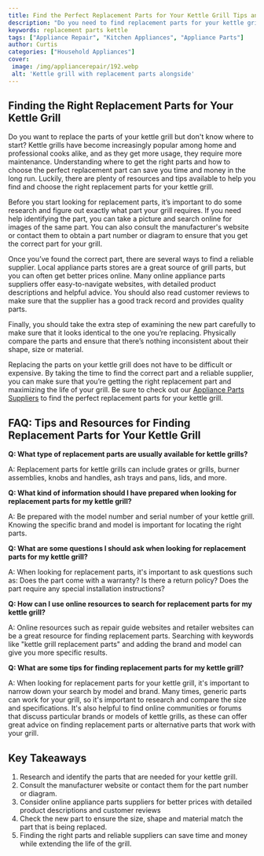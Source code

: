```yaml
---
title: Find the Perfect Replacement Parts for Your Kettle Grill Tips and Resources
description: "Do you need to find replacement parts for your kettle grill but dont know where to start Check out this blog post for tips and resources on where to find replacement parts for your kettle grill"
keywords: replacement parts kettle
tags: ["Appliance Repair", "Kitchen Appliances", "Appliance Parts"]
author: Curtis
categories: ["Household Appliances"]
cover: 
 image: /img/appliancerepair/192.webp
 alt: 'Kettle grill with replacement parts alongside'
---
```

## Finding the Right Replacement Parts for Your Kettle Grill

Do you want to replace the parts of your kettle grill but don't know where to start? Kettle grills have become increasingly popular among home and professional cooks alike, and as they get more usage, they require more maintenance. Understanding where to get the right parts and how to choose the perfect replacement part can save you time and money in the long run. Luckily, there are plenty of resources and tips available to help you find and choose the right replacement parts for your kettle grill.

Before you start looking for replacement parts, it’s important to do some research and figure out exactly what part your grill requires. If you need help identifying the part, you can take a picture and search online for images of the same part. You can also consult the manufacturer's website or contact them to obtain a part number or diagram to ensure that you get the correct part for your grill.

Once you’ve found the correct part, there are several ways to find a reliable supplier. Local appliance parts stores are a great source of grill parts, but you can often get better prices online. Many online appliance parts suppliers offer easy-to-navigate websites, with detailed product descriptions and helpful advice. You should also read customer reviews to make sure that the supplier has a good track record and provides quality parts.

Finally, you should take the extra step of examining the new part carefully to make sure that it looks identical to the one you’re replacing. Physically compare the parts and ensure that there’s nothing inconsistent about their shape, size or material.

Replacing the parts on your kettle grill does not have to be difficult or expensive. By taking the time to find the correct part and a reliable supplier, you can make sure that you’re getting the right replacement part and maximizing the life of your grill. Be sure to check out our [Appliance Parts Suppliers](./pages/appliance-parts-suppliers/) to find the perfect replacement parts for your kettle grill.

## FAQ: Tips and Resources for Finding Replacement Parts for Your Kettle Grill

**Q: What type of replacement parts are usually available for kettle grills?**

A: Replacement parts for kettle grills can include grates or grills, burner assemblies, knobs and handles, ash trays and pans, lids, and more.

**Q: What kind of information should I have prepared when looking for replacement parts for my kettle grill?**

A: Be prepared with the model number and serial number of your kettle grill. Knowing the specific brand and model is important for locating the right parts.

**Q: What are some questions I should ask when looking for replacement parts for my kettle grill?**

A: When looking for replacement parts, it's important to ask questions such as: Does the part come with a warranty? Is there a return policy? Does the part require any special installation instructions? 

**Q: How can I use online resources to search for replacement parts for my kettle grill?**

A: Online resources such as repair guide websites and retailer websites can be a great resource for finding replacement parts. Searching with keywords like "kettle grill replacement parts" and adding the brand and model can give you more specific results.

**Q: What are some tips for finding replacement parts for my kettle grill?**

A: When looking for replacement parts for your kettle grill, it's important to narrow down your search by model and brand. Many times, generic parts can work for your grill, so it's important to research and compare the size and specifications. It's also helpful to find online communities or forums that discuss particular brands or models of kettle grills, as these can offer great advice on finding replacement parts or alternative parts that work with your grill.

## Key Takeaways
1. Research and identify the parts that are needed for your kettle grill.
2. Consult the manufacturer website or contact them for the part number or diagram.
3. Consider online appliance parts suppliers for better prices with detailed product descriptions and customer reviews
4. Check the new part to ensure the size, shape and material match the part that is being replaced.
5. Finding the right parts and reliable suppliers can save time and money while extending the life of the grill.
